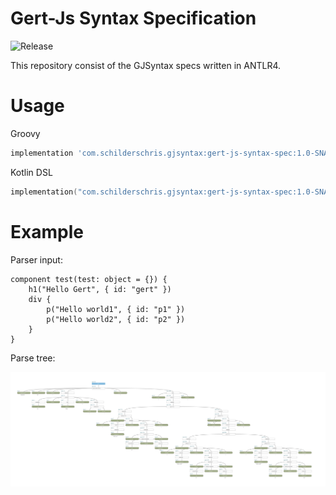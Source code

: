 # Gert-Js Syntax Specification

![Release](https://github.com/SchildersChris/gert-js-syntax-spec/actions/workflows/release.yml/badge.svg)

This repository consist of the GJSyntax specs written in ANTLR4. 

# Usage 
Groovy
```groovy
implementation 'com.schilderschris.gjsyntax:gert-js-syntax-spec:1.0-SNAPSHOT'
```

Kotlin DSL
```kotlin
implementation("com.schilderschris.gjsyntax:gert-js-syntax-spec:1.0-SNAPSHOT")
```



# Example

Parser input:
```
component test(test: object = {}) {
    h1("Hello Gert", { id: "gert" })
    div {
        p("Hello world1", { id: "p1" })
        p("Hello world2", { id: "p2" })        
    }
}
```

Parse tree:  

<img src="./res/GJSyntax.parse-tree.jpg">
